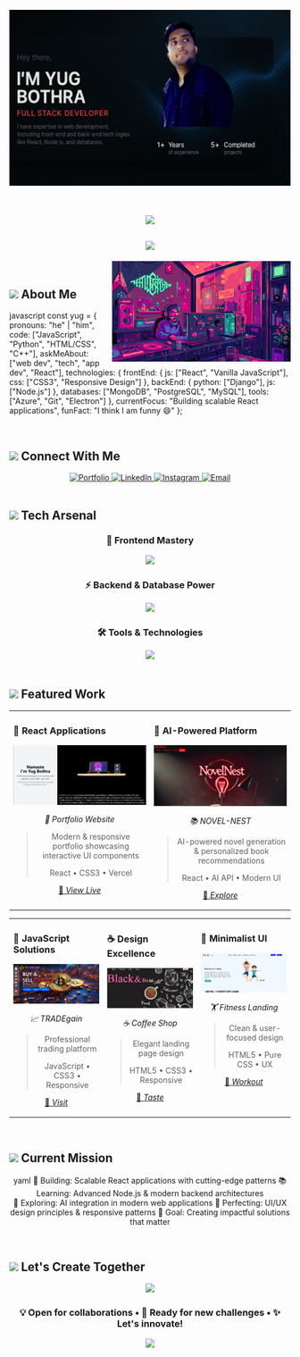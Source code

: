 ![Developer Banner](https://github.com/Yug-Bothra/Yug-Bothra/blob/main/banner.jpg)

<div align="center">
  <h1>
    <img src="https://readme-typing-svg.herokuapp.com/?font=Righteous&size=35&center=true&vCenter=true&width=500&height=70&duration=4000&lines=Hi+There!+👋;I'm+Yug+Bothra!;" />
  </h1>
  
  <h3>
    <img src="https://readme-typing-svg.herokuapp.com/?font=Righteous&size=25&center=true&vCenter=true&width=600&height=50&duration=4000&lines=Full-Stack+Developer;React+Enthusiast;JavaScript+Expert;UI%2FUX+Designer;" />
  </h3>
</div>

<img align="right" width="320" src="https://github.com/Yug-Bothra/Yug-Bothra/blob/main/git.gif" alt="coding animation">

<br/>

## <img src="https://media.giphy.com/media/VgCDAzcKvsR6OM0uWg/giphy.gif" width="50"> About Me

javascript
const yug = {
    pronouns: "he" | "him",
    code: ["JavaScript", "Python", "HTML/CSS", "C++"],
    askMeAbout: ["web dev", "tech", "app dev", "React"],
    technologies: {
        frontEnd: {
            js: ["React", "Vanilla JavaScript"],
            css: ["CSS3", "Responsive Design"]
        },
        backEnd: {
            python: ["Django"],
            js: ["Node.js"]
        },
        databases: ["MongoDB", "PostgreSQL", "MySQL"],
        tools: ["Azure", "Git", "Electron"]
    },
    currentFocus: "Building scalable React applications",
    funFact: "I think I am funny 😄"
};


<br/>

## <img src="https://media2.giphy.com/media/QssGEmpkyEOhBCb7e1/giphy.gif?cid=ecf05e47a0n3gi1bfqntqmob8g9aid1oyj2wr3ds3mg700bl&rid=giphy.gif" width="50"> Connect With Me

<div align="center">
  <a href="https://port-folio-v35m.vercel.app/" target="_blank">
    <img src="https://img.shields.io/badge/🌐_Portfolio-FF6B6B?style=for-the-badge&labelColor=FF6B6B&color=4ECDC4&logoColor=white" alt="Portfolio"/>
  </a>
  <a href="https://www.linkedin.com/in/yug-bothra/" target="_blank">
    <img src="https://img.shields.io/badge/LinkedIn-0A66C2?style=for-the-badge&logo=linkedin&logoColor=white" alt="LinkedIn"/>
  </a>
  <a href="https://www.instagram.com/https.codder?igsh=dmi2oxftymlwymp0" target="_blank">
    <img src="https://img.shields.io/badge/Instagram-E4405F?style=for-the-badge&logo=instagram&logoColor=white" alt="Instagram"/>
  </a>
  <a href="mailto:yugbothra200@outlook.com">
    <img src="https://img.shields.io/badge/📧_Email-EA4335?style=for-the-badge&labelColor=EA4335&color=34A853&logoColor=white" alt="Email"/>
  </a>
</div>

<br/>

## <img src="https://media.giphy.com/media/iY8CRBdQXODJSCERIr/giphy.gif" width="50"> Tech Arsenal

<div align="center">

### 🎨 Frontend Mastery
<img src="https://skillicons.dev/icons?i=react,js,html,css&theme=dark" />

### ⚡ Backend & Database Power  
<img src="https://skillicons.dev/icons?i=nodejs,django,python,mongodb,postgresql,mysql&theme=dark" />

### 🛠 Tools & Technologies
<img src="https://skillicons.dev/icons?i=azure,electron,cpp,git,vscode,figma&theme=dark" />

</div>

<br/>

## <img src="https://media.giphy.com/media/LnQjpWaON8nhr21vNW/giphy.gif" width="50"> Featured Work

<div align="center">

<table>
<tr>
<td width="50%" valign="top">

### 🚀 React Applications
<div align="center">
<a href="https://port-folio-v35m.vercel.app/" target="_blank">
<img src="https://github.com/Yug-Bothra/Yug-Bothra/blob/main/image.png?raw=true" width="100%" alt="Portfolio"/>
</a>

*🌟 Portfolio Website*
> Modern & responsive portfolio showcasing interactive UI components
> 
> React • CSS3 • Vercel

[🔗 *View Live*](https://port-folio-v35m.vercel.app/)

</div>
</td>
<td width="50%" valign="top">

### 🤖 AI-Powered Platform
<div align="center">
<a href="https://novelnestwebsite.netlify.app/" target="_blank">
<img src="https://github.com/Yug-Bothra/Yug-Bothra/blob/main/NOVEL-NEST.png?raw=true" width="100%" alt="Novel Nest"/>
</a>

*📚 NOVEL-NEST*
> AI-powered novel generation & personalized book recommendations
> 
> React • AI API • Modern UI

[🔗 *Explore*](https://novelnestwebsite.netlify.app/)

</div>
</td>
</tr>
</table>

<table>
<tr>
<td width="33%" valign="top">

### 💼 JavaScript Solutions
<div align="center">
<a href="https://yug-bothra.github.io/TRADEgain/" target="_blank">
<img src="https://raw.githubusercontent.com/Yug-Bothra/Yug-Bothra/main/TRADEgain.png" width="100%" alt="TRADEgain"/>
</a>

*📈 TRADEgain*
> Professional trading platform
> 
> JavaScript • CSS3 • Responsive

[🔗 *Visit*](https://yug-bothra.github.io/TRADEgain/)

</div>
</td>
<td width="33%" valign="top">

### ☕ Design Excellence
<div align="center">
<a href="https://yug-bothra.github.io/COFFEE-WEB-SITE-/" target="_blank">
<img src="https://raw.githubusercontent.com/Yug-Bothra/Yug-Bothra/main/coffee.png" width="100%" alt="Coffee Shop"/>
</a>

*☕ Coffee Shop*
> Elegant landing page design
> 
> HTML5 • CSS3 • Responsive

[🔗 *Taste*](https://yug-bothra.github.io/COFFEE-WEB-SITE-/)

</div>
</td>
<td width="33%" valign="top">

### 💪 Minimalist UI
<div align="center">
<a href="https://yug-bothra.github.io/landing-page-gym/" target="_blank">
<img src="https://raw.githubusercontent.com/Yug-Bothra/Yug-Bothra/main/gym.png" width="100%" alt="Gym Landing"/>
</a>

*🏋 Fitness Landing*
> Clean & user-focused design
> 
> HTML5 • Pure CSS • UX

[🔗 *Workout*](https://yug-bothra.github.io/landing-page-gym/)

</div>
</td>
</tr>
</table>

</div>

<br/>

## <img src="https://media.giphy.com/media/WUlplcMpOCEmTGBtBW/giphy.gif" width="50"> Current Mission

<div align="center">

yaml
🎯 Building: Scalable React applications with cutting-edge patterns
📚 Learning: Advanced Node.js & modern backend architectures  
🤖 Exploring: AI integration in modern web applications
🎨 Perfecting: UI/UX design principles & responsive patterns
🚀 Goal: Creating impactful solutions that matter


</div>

<br/>

## <img src="https://media.giphy.com/media/LwZB8hqCZl4lUU1b3A/giphy.gif" width="50"> Let's Create Together

<div align="center">

<img src="https://capsule-render.vercel.app/api?type=waving&color=gradient&customColorList=6,11,20&height=150&section=header&text=Ready%20to%20Build%20Something%20Amazing?&fontSize=30&fontColor=fff&animation=twinkling&fontAlignY=75"/>

### 💡 Open for collaborations • 🚀 Ready for new challenges • ✨ Let's innovate!

<img src="https://capsule-render.vercel.app/api?type=waving&color=gradient&customColorList=6,11,20&height=100&section=footer&animation=fadeIn"/>

</div>

